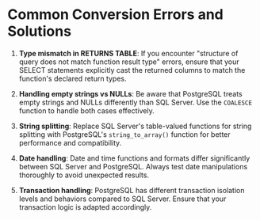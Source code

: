 # Common Conversion Errors and Solutions

1. **Type mismatch in RETURNS TABLE**: If you encounter "structure of query does not match function result type" errors, ensure that your SELECT statements explicitly cast the returned columns to match the function's declared return types.

2. **Handling empty strings vs NULLs**: Be aware that PostgreSQL treats empty strings and NULLs differently than SQL Server. Use the `COALESCE` function to handle both cases effectively.

3. **String splitting**: Replace SQL Server's table-valued functions for string splitting with PostgreSQL's `string_to_array()` function for better performance and compatibility.

4. **Date handling**: Date and time functions and formats differ significantly between SQL Server and PostgreSQL. Always test date manipulations thoroughly to avoid unexpected results.

5. **Transaction handling**: PostgreSQL has different transaction isolation levels and behaviors compared to SQL Server. Ensure that your transaction logic is adapted accordingly.